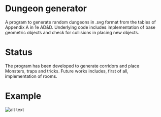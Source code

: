 # Dungeon generator
A program to generate random dungeons in .svg format from the tables of Appendix A in 1e AD&D. Underlying code includes implementation of base geometric objects and check for collisions in placing new objects.

# Status
The program has been developed to generate corridors and place Monsters, traps and tricks. Future works includes, first of all, implementation of rooms.

# Example
![alt text](https://raw.githubusercontent.com/Sebastiandmeier/dungeon/master/output/2019-08-06%2023_06_33-Window.png)
